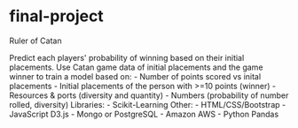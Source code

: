 # final-project

Ruler of Catan

Predict each players' probability of winning based on their initial placements.
Use Catan game data of initial placements and the game winner to train a model based on:
	- Number of points scored vs inital placements
	- Initial placements of the person with >=10 points (winner)
		- Resources & ports (diversity and quantity)
		- Numbers (probability of number rolled, diversity)
Libraries: 
	- Scikit-Learning
Other:
	- HTML/CSS/Bootstrap
	- JavaScript D3.js
	- Mongo or PostgreSQL
	- Amazon AWS
	- Python Pandas
